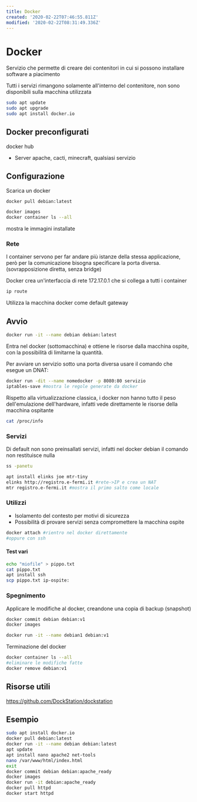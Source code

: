 ```yaml
---
title: Docker
created: '2020-02-22T07:46:55.811Z'
modified: '2020-02-22T08:31:49.336Z'
---
```


# Docker

Servizio che permette di creare dei contenitori in cui si possono installare software a piacimento

Tutti i servizi rimangono solamente all'interno del contenitore, non sono disponibili sulla macchina utilizzata

```bash
sudo apt update
sudo apt upgrade
sudo apt install docker.io
```


## Docker preconfigurati

docker hub
- Server apache, cacti, minecraft, qualsiasi servizio


## Configurazione

Scarica un docker
```bash
docker pull debian:latest
```

```bash
docker images
docker container ls --all
```
mostra le immagini installate


### Rete

I container servono per far andare più istanze della stessa applicazione, però per la comunicazione bisogna specificare la porta diversa. (sovrapposizione diretta, senza bridge)

Docker crea un'interfaccia di rete 172.17.0.1 che si collega a tutti i container

```bash
ip route
```

Utilizza la macchina docker come default gateway


## Avvio

```bash
docker run -it --name debian debian:latest
```

Entra nel docker (sottomacchina) e ottiene le risorse dalla macchina ospite, con la possibilità di limitarne la quantità.

Per avviare un servizio sotto una porta diversa usare il comando che esegue un DNAT:

```bash
docker run -dit --name nomedocker -p 8080:80 servizio
iptables-save #mostra le regole generate da docker
```

Rispetto alla virtualizzazione classica, i docker non hanno tutto il peso dell'emulazione dell'hardware, infatti vede direttamente le risorse della macchina ospitante

```bash
cat /proc/info
```


### Servizi

Di default non sono preinsallati servizi, infatti nel docker debian il comando non restituisce nulla

```bash
ss -panetu
```

```bash
apt install elinks joe mtr-tiny
elinks http://registro.e-fermi.it #rete->IP e crea un NAT
mtr registro.e-fermi.it #mostra il primo salto come locale
```


### Utilizzi

- Isolamento del contesto per motivi di sicurezza
- Possibilità di provare servizi senza compromettere la macchina ospite

```bash
docker attach #rientro nel docker direttamente
#oppure con ssh
```

#### Test vari


```bash
echo "miofile" > pippo.txt
cat pippo.txt
apt install ssh
scp pippo.txt ip-ospite:
```


### Spegnimento

Applicare le modifiche al docker, creandone una copia di backup (snapshot)

```bash
docker commit debian debian:v1
docker images
```

```bash
docker run -it --name debian1 debian:v1
```

Terminazione del docker

```bash
docker container ls --all
#eliminare le modifiche fatte
docker remove debian:v1
```


## Risorse utili

https://github.com/DockStation/dockstation

## Esempio

```bash
sudo apt install docker.io
docker pull debian:latest
docker run -it --name debian debian:latest
apt update
apt install nano apache2 net-tools
nano /var/www/html/index.html
exit
docker commit debian debian:apache_ready
docker images
docker run -it debian:apache_ready
docker pull httpd
docker start httpd
```
